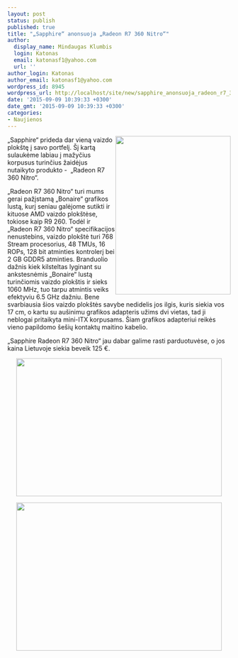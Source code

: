 ```yaml
---
layout: post
status: publish
published: true
title: "„Sapphire“ anonsuoja „Radeon R7 360 Nitro“"
author:
  display_name: Mindaugas Klumbis
  login: Katonas
  email: katonasf1@yahoo.com
  url: ''
author_login: Katonas
author_email: katonasf1@yahoo.com
wordpress_id: 8945
wordpress_url: http://localhost/site/new/sapphire_anonsuoja_radeon_r7_360_nitro/
date: '2015-09-09 10:39:33 +0300'
date_gmt: '2015-09-09 10:39:33 +0300'
categories:
- Naujienos
---
```

<p>
	<a href="http://technews.lt/userfiles/sapphire_radeon_r7_360.jpg"><img alt="" src="http://technews.lt/userfiles/sapphire_radeon_r7_360.jpg" style="width: 260px; height: 357px; float: right;" /></a>&bdquo;Sapphire&ldquo; prideda dar vieną vaizdo plok&scaron;tę į savo portfelį. &Scaron;į kartą sulaukėme labiau į mažyčius korpusus turinčius žaidėjus nutaikyto produkto - &nbsp;&bdquo;Radeon R7 360 Nitro&ldquo;.</p>
<p>
	&bdquo;Radeon R7 360 Nitro&ldquo; turi mums gerai pažįstamą &bdquo;Bonaire&ldquo; grafikos lustą, kurį seniau galėjome sutikti ir kituose AMD vaizdo plok&scaron;tėse, tokiose kaip R9 260. Todėl ir &bdquo;Radeon R7 360 Nitro&ldquo; specifikacijos nenustebins, vaizdo plok&scaron;tė turi 768 Stream procesorius, 48 TMUs, 16 ROPs, 128 bit atminties kontrolerį bei 2 GB GDDR5 atminties. Branduolio dažnis kiek kilsteltas lyginant su ankstesnėmis &bdquo;Bonaire&ldquo; lustą turinčiomis vaizdo plok&scaron;tis ir sieks 1060 MHz, tuo tarpu atmintis veiks efektyviu 6.5 GHz dažniu. Bene svarbiausia &scaron;ios vaizdo plok&scaron;tės savybe nedidelis jos ilgis, kuris siekia vos 17 cm, o kartu su au&scaron;inimu grafikos adapteris užims dvi vietas, tad ji neblogai pritaikyta mini-ITX korpusams. &Scaron;iam grafikos adapteriui reikės vieno papildomo &scaron;e&scaron;ių kontaktų maitino kabelio.</p>
<p>
	&bdquo;Sapphire Radeon R7 360 Nitro&ldquo; jau dabar galime rasti parduotuvėse, o jos kaina Lietuvoje siekia beveik 125 &euro;.</p>
<p style="text-align: center;">
	<a href="http://technews.lt/userfiles/sapphire-r7360nitro-2.jpg"><img alt="" src="http://technews.lt/userfiles/sapphire-r7360nitro-2.jpg" style="width: 464px; height: 311px;" /></a></p>
<p style="text-align: center;">
	<a href="http://technews.lt/userfiles/sapphire-r7360nitro-3.jpg"><img alt="" src="http://technews.lt/userfiles/sapphire-r7360nitro-3.jpg" style="width: 464px; height: 334px;" /></a></p>
